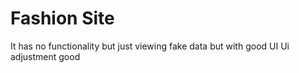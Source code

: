 # Fashion Site

It has no functionality but just viewing fake data but with good UI
Ui adjustment good

